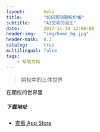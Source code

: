 ```yaml
---
layout:       help
title:        "如何预测期权价格"
subtitle:     "AI交易的诞生"
date:         2017-11-30 12:00:00
header-img:   "img/home_bg.jpg"
header-mask:  0.3
catalog:      true
multilingual: false
tags:
    - 帮助文档
---
```


> 期权中的三体世界

在期权的世界里

##### 下载地址

-  [查看 App Store][1]

[1]: http://itunes.apple.com/us/app/id1228960496